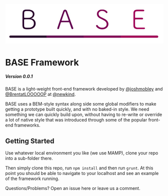 ![BASE](assets/base-logo.jpg)

# BASE Framework #

##### Version 0.0.1 #####

BASE is a light-weight front-end framework developed by [@joshmobley](https://twitter.com/joshmobley) and [@BrentatLOOOOOP](https://twitter.com/BrentatLOOOOOP) at [@newkind](http://newkind.com).

BASE uses a BEM-style syntax along side some global modifiers to make getting a prototype built quickly, and with no baked-in style. We need something we can quickly build upon, without having to re-write or override a lot of native style that was introduced through some of the popular front-end frameworks.

## Getting Started ##

Use whatever local environment you like (we use MAMP), clone your repo into a sub-folder there.

Then simply clone this repo, run `npm install` and then run `grunt`. At this point you should be able to navigate to your localhost and see an example of the framework running.

Questions/Problems? Open an issue here or leave us a comment.